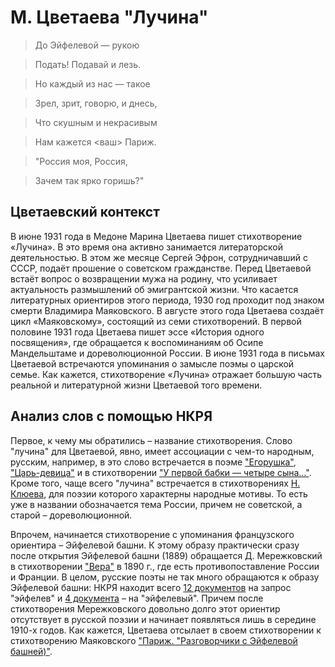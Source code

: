 # М. Цветаева "Лучина"

> До Эйфелевой — рукою

> Подать! Подавай и лезь.

> Но каждый из нас — такое

> Зрел, зрит, говорю, и днесь,

> Что скушным и некрасивым

> Нам кажется <ваш> Париж.

> "Россия моя, Россия,

> Зачем так ярко горишь?"

## Цветаевский контекст

В июне 1931 года в Медоне Марина Цветаева пишет стихотворение «Лучина». В это время она активно занимается литераторской деятельностью. В этом же месяце Сергей Эфрон, сотрудничавший с СССР, подаёт прошение о советском гражданстве. Перед Цветаевой встаёт вопрос о возвращении мужа на родину, что усиливает актуальность размышлений об эмигрантской жизни. Что касается литературных ориентиров этого периода, 1930 год проходит под знаком смерти Владимира Маяковского. В августе этого года Цветаева создаёт цикл «Маяковскому», состоящий из семи стихотворений. В первой половине 1931 года Цветаева пишет эссе «История одного посвящения», где обращается к воспоминаниям об Осипе Мандельштаме и дореволюционной России. В июне 1931 года в письмах Цветаевой встречаются упоминания о замысле поэмы о царской семье. Как кажется, стихотворение «Лучина» отражает большую часть реальной и литературной жизни Цветаевой того времени.

## Анализ слов с помощью НКРЯ

Первое, к чему мы обратились – название стихотворения. Слово "лучина" для Цветаевой, явно, имеет ассоциации с чем-то народным, русским, например, в это слово встречается в поэме ["Егорушка"](http://search1.ruscorpora.ru/search.xml?env=alpha&mycorp=((created%253A%253E%253D%25221800%2522)%2520%2526%2526%2520(created%253A%253C%253D%25221931%2522))&mysent=&mysize=7407810&mysentsize=717290&mydocsize=52576&dpp=&spp=&spd=&text=lexgramm&mode=poetic&sort=gr_tagging&ext=10&nodia=1&parent1=0&level1=0&lex1=%EB%F3%F7%E8%ED%E0&gramm1=&flags1=&sem1=&parent2=0&level2=0&min2=1&max2=1&lex2=&gramm2=&flags2=&sem2=&p=2&docid=39657&sid=103&expand=full), ["Царь-девица"](http://search1.ruscorpora.ru/search.xml?env=alpha&mycorp=((created%253A%253E%253D%25221800%2522)%2520%2526%2526%2520(created%253A%253C%253D%25221931%2522))&mysent=&mysize=7407810&mysentsize=717290&mydocsize=52576&dpp=&spp=&spd=&text=lexgramm&mode=poetic&sort=gr_tagging&ext=10&nodia=1&parent1=0&level1=0&lex1=%EB%F3%F7%E8%ED%E0&gramm1=&flags1=&sem1=&parent2=0&level2=0&min2=1&max2=1&lex2=&gramm2=&flags2=&sem2=&p=3&docid=39641&sid=39&expand=full) и в стихотворении ["У первой бабки ― четыре сына..."](http://search1.ruscorpora.ru/search.xml?env=alpha&mycorp=((created%253A%253E%253D%25221800%2522)%2520%2526%2526%2520(created%253A%253C%253D%25221931%2522))&mysent=&mysize=7407810&mysentsize=717290&mydocsize=52576&dpp=&spp=&spd=&text=lexgramm&mode=poetic&sort=gr_tagging&ext=10&nodia=1&parent1=0&level1=0&lex1=%EB%F3%F7%E8%ED%E0&gramm1=&flags1=&sem1=&parent2=0&level2=0&min2=1&max2=1&lex2=&gramm2=&flags2=&sem2=&p=3&docid=39034&sid=0&expand=full). Кроме того, чаще всего "лучина" встречается в стихотворениях [Н. Клюева](http://search1.ruscorpora.ru/search.xml?env=alpha&mycorp=((created%253A%253E%253D%25221800%2522)%2520%2526%2526%2520(created%253A%253C%253D%25221931%2522))&mysent=&mysize=7407810&mysentsize=717290&mydocsize=52576&dpp=&spp=&spd=&text=lexgramm&mode=poetic&sort=gr_tagging&ext=10&nodia=1&parent1=0&level1=0&lex1=%EB%F3%F7%E8%ED%E0&gramm1=&flags1=&sem1=&parent2=0&level2=0&min2=1&max2=1&lex2=&gramm2=&flags2=&sem2=&p=0), для поэзии которого характерны народные мотивы. То есть уже в названии обозначается тема России, причем не советской, а старой – дореволюционной.

Впрочем, начинается стихотворение с упоминания французского ориентира – Эйфелевой башни. К этому образу практически сразу после открытия  Эйфелевой башни (1889) обращается Д. Мережковский в стихотворении ["Вера"](http://search1.ruscorpora.ru/search.xml?env=alpha&mycorp=((created%253A%253E%253D%25221800%2522)%2520%2526%2526%2520(created%253A%253C%253D%25221931%2522))&mysent=&mysize=7407810&mysentsize=717290&mydocsize=52576&dpp=&spp=&spd=&text=lexgramm&mode=poetic&sort=gr_tagging&ext=10&nodia=1&parent1=0&level1=0&lex1=%DD%E9%F4%E5%EB%E5%E2&gramm1=&flags1=&sem1=&parent2=0&level2=0&min2=1&max2=1&lex2=&gramm2=&flags2=&sem2=&p=1&docid=55592&sid=184&expand=full) в 1890 г., где есть противопоставление России и Франции. В целом, русские поэты не так много обращаются к образу Эйфелевой башни: НКРЯ находит всего [12 документов](http://search1.ruscorpora.ru/search.xml?env=alpha&mycorp=((created%253A%253E%253D%25221800%2522)%2520%2526%2526%2520(created%253A%253C%253D%25221931%2522))&mysent=&mysize=7407810&mysentsize=717290&mydocsize=52576&dpp=&spp=&spd=&text=lexgramm&mode=poetic&sort=gr_tagging&ext=10&nodia=1&parent1=0&level1=0&lex1=%DD%E9%F4%E5%EB%E5%E2&gramm1=&flags1=&sem1=&parent2=0&level2=0&min2=1&max2=1&lex2=&gramm2=&flags2=&sem2=&p=1) на запрос "эйфелев" и [4 документа](http://search1.ruscorpora.ru/search.xml?env=alpha&mycorp=%28%28created%253A%253E%253D%25221800%2522%29%2520%2526%2526%2520%28created%253A%253C%253D%25221931%2522%29%29&mysent=&mysize=7407810&mysentsize=717290&mydocsize=52576&dpp=&spp=&spd=&text=lexgramm&mode=poetic&sort=gr_tagging&ext=10&nodia=1&parent1=0&level1=0&lex1=%FD%E9%F4%E5%EB%E5%E2%FB%E9&gramm1=&flags1=&sem1=&parent2=0&level2=0&min2=1&max2=1&lex2=&gramm2=&flags2=&sem2=) – на "эйфелевый". Причем после стихотворения Мережковского довольно долго этот ориентир отсутствует в русской поэзии и начинает появляться лишь в середине 1910-х годов. Как кажется, Цветаева отсылает в своем стихотворении к стихотворению Маяковского ["Париж. "Разговорчики с Эйфелевой башней)"](http://search1.ruscorpora.ru/search.xml?env=alpha&mycorp=((created%253A%253E%253D%25221800%2522)%2520%2526%2526%2520(created%253A%253C%253D%25221931%2522))&mysent=&mysize=7407810&mysentsize=717290&mydocsize=52576&dpp=&spp=&spd=&text=lexgramm&mode=poetic&sort=gr_tagging&ext=10&nodia=1&parent1=0&level1=0&lex1=%DD%E9%F4%E5%EB%E5%E2&gramm1=&flags1=&sem1=&parent2=0&level2=0&min2=1&max2=1&lex2=&gramm2=&flags2=&sem2=&p=0&docid=52573&sid=1&expand=full).

